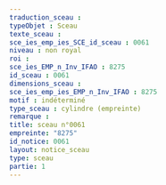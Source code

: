 ```yaml
---
traduction_sceau : 
typeObjet : Sceau
texte_sceau : 
sce_ies_emp_ies_SCE_id_sceau : 0061
niveau : non royal
roi : 
sce_ies_EMP_n_Inv_IFAO : 8275
id_sceau : 0061
dimensions_sceau : 
sce_ies_emp_ies_EMP_n_Inv_IFAO : 8275
motif : indéterminé
type_sceau : cylindre (empreinte)
remarque : 
title: sceau n°0061
empreinte: "8275"
id_notice: 0061
layout: notice_sceau
type: sceau
partie: 1
---
```

